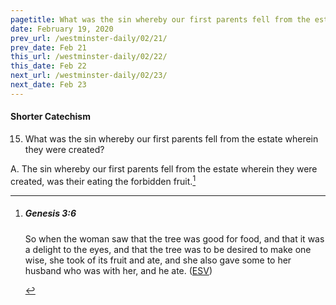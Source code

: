 ```yaml
---
pagetitle: What was the sin whereby our first parents fell from the estate wherein they were created?
date: February 19, 2020
prev_url: /westminster-daily/02/21/
prev_date: Feb 21
this_url: /westminster-daily/02/22/
this_date: Feb 22
next_url: /westminster-daily/02/23/
next_date: Feb 23
---
```


#### Shorter Catechism

15. What was the sin whereby our first parents fell from the estate wherein they were created?

A. The sin whereby our first parents fell from the estate wherein they were created, was their eating the forbidden fruit.[^fnref:wsc1]


[^fnref:wsc1]: <div class="esv"><h5>Genesis 3:6</h5> <div class="esv-text"><p id="p01003006.01-1">So when the woman saw that the tree was good for food, and that it was a delight to the eyes, and that the tree was to be desired to make one wise, she took of its fruit and ate, and she also gave some to her husband who was with her, and he ate.  (<a href="http://www.esv.org" class="copyright">ESV</a>)</p> </div> </div>

